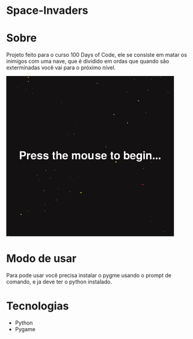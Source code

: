 # Space-Invaders
<h1>Sobre</h1>
<p>Projeto feito para o curso 100 Days of Code, ele se consiste em matar os inimigos com uma nave, que é dividido em ordas que quando são exterminadas você vai para o próximo nível.</p>
 <img src="./github/game.gif" alt="demo-web" height="425">
 <h1>Modo de usar</h1>
 <p>Para pode usar você precisa instalar o pygme usando o prompt de comando, e ja deve ter o python instalado.</p>
 <h1>Tecnologias</h1>
 <ul>
  <li>Python</li>
  <li>Pygame</li>
</ul>
